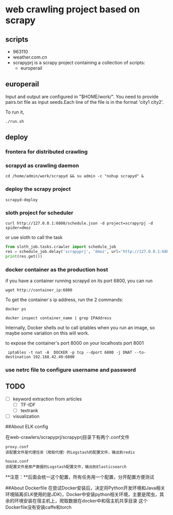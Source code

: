 # web crawling project based on scrapy

## scripts
- 963110
- weather.com.cn
- scrapyprj is a scrapy project containing a collection of scripts:
    - europerail

## europerail

Input and output are configured in "\$HOME/work/".
You need to provide pairs.txt file as input seeds.Each line of the file is in the format
'city1 city2'.

To run it,
```shell
./run.sh
```

## deploy
### frontera for distributed crawling

### scrapyd as crawling daemon
```shell
cd /home/admin/work/scrapyd && su admin -c "nohup scrapyd" &
```

### deploy the scrapy project
```shell
scrapyd-deploy
```

### sloth project for scheduler
```shell
curl http://127.0.0.1:6800/schedule.json -d project=scrapyrpj -d spider=dmoz
```
or use sloth to call the task

```python
from sloth_job.tasks.crawler import schedule_job
res = schedule_job.delay('scrapyprj', 'dmoz', url='http://127.0.0.1:6800')
print(res.get())
```

### docker container as the production host

if you have a container running scrapyd on its port 6800, you can run
```shell
wget http://container_ip:6800
```
To get the container´s ip address, run the 2 commands:
```shell
docker ps

docker inspect container_name | grep IPAddress
```
Internally, Docker shells out to call iptables when you run an image, so maybe some variation on this will work.

to expose the container's port 8000 on your localhosts port 8001
```shell
 iptables -t nat -A  DOCKER -p tcp --dport 6800 -j DNAT --to-destination 192.168.42.49:6800
```

### use netrc file to configure username and password

## TODO

- [ ] keyword extraction from articles
    - [ ] TF-IDF
    - [ ] textrank
- [ ] visualization

##About ELK config

在web-crawlers/scrapyprj/scrapyprj目录下有两个.conf文件
	
	proxy.conf
	该配置文件是代理任务（爬取代理）的Logstash的配置文件，输出到redis

	house.conf
	该配置文件是房产数据的Logstash配置文件，输出到Elasticsearch
**注意：**后面会统一这个配置，所有任务用一个配置，分开配置方便测试


##About Dockerfile
在尝试Docker安装后，决定将Python开发环境和Java相关环境隔离(ELK使用的是JDK)，Docker中安装python相关环境，主要是爬虫，其余的环境安装在宿主机上，爬取数据在docker中和宿主机共享目录
这个Dockerfile没有安装caffe和torch


